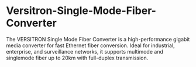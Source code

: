 # Versitron-Single-Mode-Fiber-Converter
The VERSITRON Single Mode Fiber Converter is a high-performance gigabit media converter for fast Ethernet fiber conversion. Ideal for industrial, enterprise, and surveillance networks, it supports multimode and singlemode fiber up to 20km with full-duplex transmission.
